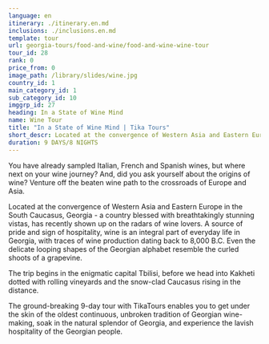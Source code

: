 ```yaml
---
language: en
itinerary: ./itinerary.en.md
inclusions: ./inclusions.en.md
template: tour
url: georgia-tours/food-and-wine/food-and-wine-wine-tour
tour_id: 28
rank: 0
price_from: 0
image_path: /library/slides/wine.jpg
country_id: 1
main_category_id: 1
sub_category_id: 10
imggrp_id: 27
heading: In a State of Wine Mind
name: Wine Tour
title: "In a State of Wine Mind | Tika Tours"
short_descr: Located at the convergence of Western Asia and Eastern Europe in the South Caucasus, Georgia - a country blessed with breathtakingly stunning vistas, has recently shown up on the radars of wine lovers
duration: 9 DAYS/8 NIGHTS
---
```

You have already sampled Italian, French and Spanish wines, but where next on your
wine journey? And, did you ask yourself about the origins of wine? Venture off the
beaten wine path to the crossroads of Europe and Asia.

Located at the convergence of Western Asia and Eastern Europe in the South Caucasus,
Georgia \- a country blessed with breathtakingly stunning vistas, has recently shown
up on the radars of wine lovers. A source of pride and sign of hospitality, wine
is an integral part of everyday life in Georgia, with traces of wine production
dating back to 8,000 B.C. Even the delicate looping shapes of the Georgian alphabet
resemble the curled shoots of a grapevine.

The trip begins in the enigmatic capital Tbilisi, before we head into Kakheti dotted
with rolling vineyards and the snow\-clad Caucasus rising in the distance.

The ground\-breaking 9\-day tour with TikaTours enables you to get under the skin
of the oldest continuous, unbroken tradition of Georgian wine\-making, soak in the
natural splendor of Georgia, and experience the lavish hospitality of the Georgian
people.
